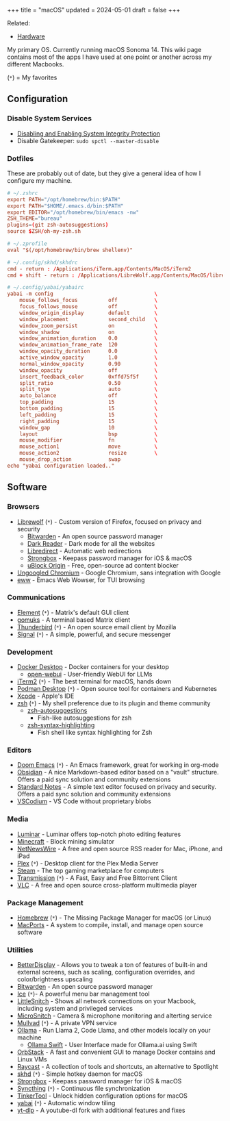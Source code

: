 +++
title = "macOS"
updated = 2024-05-01
draft = false
+++

Related:

-   [Hardware](/wiki/hardware/)

My primary OS. Currently running macOS Sonoma 14. This wiki page contains most
of the apps I have used at one point or another across my different Macbooks.

(`*`) = My favorites

## Configuration

### Disable System Services

-   [Disabling and Enabling System Integrity
    Protection](https://developer.apple.com/documentation/security/disabling_and_enabling_system_integrity_protection)
-   Disable Gatekeeper: `sudo spctl --master-disable`

### Dotfiles

These are probably out of date, but they give a general idea of how I configure
my machine.

```conf
# ~/.zshrc
export PATH="/opt/homebrew/bin:$PATH"
export PATH="$HOME/.emacs.d/bin:$PATH"
export EDITOR="/opt/homebrew/bin/emacs -nw"
ZSH_THEME="bureau"
plugins=(git zsh-autosuggestions)
source $ZSH/oh-my-zsh.sh
```

```conf
# ~/.zprofile
eval "$(/opt/homebrew/bin/brew shellenv)"
```

```conf
# ~/.config/skhd/skhdrc
cmd - return : /Applications/iTerm.app/Contents/MacOS/iTerm2
cmd + shift - return : /Applications/LibreWolf.app/Contents/MacOS/librewolf
```

```conf
# ~/.config/yabai/yabairc
yabai -m config                                 \
    mouse_follows_focus          off            \
    focus_follows_mouse          off            \
    window_origin_display        default        \
    window_placement             second_child   \
    window_zoom_persist          on             \
    window_shadow                on             \
    window_animation_duration    0.0            \
    window_animation_frame_rate  120            \
    window_opacity_duration      0.0            \
    active_window_opacity        1.0            \
    normal_window_opacity        0.90           \
    window_opacity               off            \
    insert_feedback_color        0xffd75f5f     \
    split_ratio                  0.50           \
    split_type                   auto           \
    auto_balance                 off            \
    top_padding                  15             \
    bottom_padding               15             \
    left_padding                 15             \
    right_padding                15             \
    window_gap                   10             \
    layout                       bsp            \
    mouse_modifier               fn             \
    mouse_action1                move           \
    mouse_action2                resize         \
    mouse_drop_action            swap
echo "yabai configuration loaded.."
```

## Software

### Browsers

-   [Librewolf](https://librewolf.net/) (`*`) - Custom version of Firefox,
    focused on privacy and security
    -   [Bitwarden](https://bitwarden.com/) - An open source password manager
    -   [Dark Reader](https://darkreader.org/) - Dark mode for all the websites
    -   [Libredirect](https://libredirect.github.io/) - Automatic web
        redirections
    -   [Strongbox](https://strongboxsafe.com/) - Keepass password manager for
        iOS & macOS
    -   [uBlock Origin](https://ublockorigin.com/) - Free, open-source ad
        content blocker
-   [Ungoogled
    Chromium](https://github.com/ungoogled-software/ungoogled-chromium) - Google
    Chromium, sans integration with Google
-   [eww](https://www.gnu.org/software/emacs/manual/html_mono/eww.html) - Emacs
    Web Wowser, for TUI browsing

### Communications

-   [Element](https://element.io/) (`*`) - Matrix's default GUI client
-   [gomuks](https://github.com/tulir/gomuks) - A terminal based Matrix client
-   [Thunderbird](https://www.thunderbird.net/) (`*`) - An open source email
    client by Mozilla
-   [Signal](https://signal.org/) (`*`) - A simple, powerful, and secure
    messenger

### Development

-   [Docker Desktop](https://www.docker.com/products/docker-desktop/) - Docker
    containers for your desktop
    -   [open-webui](https://github.com/open-webui/open-webui) - User-friendly
        WebUI for LLMs
-   [iTerm2](https://iterm2.com/) (`*`) - The best terminal for macOS, hands
    down
-   [Podman Desktop](https://podman-desktop.io/) (`*`) - Open source tool for
    containers and Kubernetes
-   [Xcode](https://developer.apple.com/xcode/) - Apple's IDE
-   [zsh](https://en.wikipedia.org/wiki/Z_shell) (`*`) - My shell preference due
    to its plugin and theme community
    -   [zsh-autosuggestions](https://github.com/zsh-users/zsh-autosuggestions)
        - Fish-like autosuggestions for zsh
    -   [zsh-syntax-highlighting](https://github.com/zsh-users/zsh-syntax-highlighting)
        - Fish shell like syntax highlighting for Zsh

### Editors

-   [Doom Emacs](https://github.com/doomemacs/doomemacs) (`*`) - An Emacs
    framework, great for working in org-mode
-   [Obsidian](https://obsidian.md/) - A nice Markdown-based editor based on a
    "vault" structure. Offers a paid sync solution and community extensions
-   [Standard Notes](https://standardnotes.com/) - A simple text editor focused
    on privacy and security. Offers a paid sync solution and community
    extensions
-   [VSCodium](https://vscodium.com/) - VS Code without proprietary blobs

### Media

-   [Luminar](https://skylum.com/luminar) - Luminar offers top-notch photo
    editing features
-   [Minecraft](https://www.minecraft.net/) - Block mining simulator
-   [NetNewsWire](https://netnewswire.com/) - A free and open source RSS reader
    for Mac, iPhone, and iPad
-   [Plex](https://www.plex.tv/) (`*`) - Desktop client for the Plex Media
    Server
-   [Steam](https://store.steampowered.com/) - The top gaming marketplace for
    computers
-   [Transmission](https://transmissionbt.com/) (`*`) - A Fast, Easy and Free
    Bittorrent Client
-   [VLC](https://www.videolan.org/vlc/) - A free and open source cross-platform
    multimedia player

### Package Management

-   [Homebrew](https://brew.sh/) (`*`) - The Missing Package Manager for macOS
    (or Linux)
-   [MacPorts](https://www.macports.org/) - A system to compile, install, and
    manage open source software

### Utilities

-   [BetterDisplay](https://betterdisplay.pro/) - Allows you to tweak a ton of
    features of built-in and external screens, such as scaling, configuration
    overrides, and color/brightness upscaling
-   [Bitwarden](https://bitwarden.com/) - An open source password manager
-   [Ice](https://icemenubar.app/) (`*`)- A powerful menu bar management tool
-   [LittleSnitch](https://obdev.at/products/littlesnitch/index.html) - Shows
    all network connections on your Macbook, including system and privileged
    services
-   [MicroSnitch](https://obdev.at/products/microsnitch/index.html) - Camera &
    microphone monitoring and alterting service
-   [Mullvad](https://mullvad.net/) (`*`) - A private VPN service
-   [Ollama](https://ollama.com/) - Run Llama 2, Code Llama, and other models
    locally on your machine
    -   [Ollama Swift](https://github.com/kghandour/Ollama-SwiftUI) - User
        Interface made for Ollama.ai using Swift
-   [OrbStack](https://orbstack.dev/) - A fast and convenient GUI to manage
    Docker contains and Linux VMs
-   [Raycast](https://www.raycast.com/) - A collection of tools and shortcuts,
    an alternative to Spotlight
-   [skhd](https://github.com/koekeishiya/skhd) (`*`) - Simple hotkey daemon for
    macOS
-   [Strongbox](https://strongboxsafe.com/) - Keepass password manager for iOS &
    macOS
-   [Syncthing](https://syncthing.net/) (`*`) - Continuous file synchronization
-   [TinkerTool](https://www.bresink.com/osx/TinkerTool.html) - Unlock hidden
    configuration options for macOS
-   [yabai](https://github.com/koekeishiya/yabai) (`*`) - Automatic window
    tiling
-   [yt-dlp](https://github.com/yt-dlp/yt-dlp) - A youtube-dl fork with
    additional features and fixes
